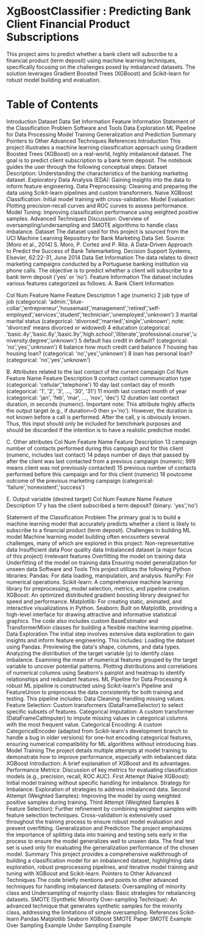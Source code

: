 # XgBoostClassifier : Predicting Bank Client Financial Product Subscriptions
This project aims to predict whether a bank client will subscribe to a financial product (term deposit) using machine learning techniques, specifically focusing on the challenges posed by imbalanced datasets. The solution leverages Gradient Boosted Trees (XGBoost) and Scikit-learn for robust model building and evaluation.

# Table of Contents
Introduction
Dataset
Data Set Information
Feature Information
Statement of the Classification Problem
Software and Tools
Data Exploration
ML Pipeline for Data Processing
Model Training
Generalization and Prediction
Summary
Pointers to Other Advanced Techniques
References
Introduction
This project illustrates a machine learning classification approach using Gradient Boosted Trees (XGBoost) on a real-world, highly imbalanced dataset. The goal is to predict client subscription to a bank term deposit. The notebook guides the user through the following conceptual steps:
Dataset Description: Understanding the characteristics of the banking marketing dataset.
Exploratory Data Analysis (EDA): Gaining insights into the data to inform feature engineering.
Data Preprocessing: Cleaning and preparing the data using Scikit-learn pipelines and custom transformers.
Naive XGBoost Classification: Initial model training with cross-validation.
Model Evaluation: Plotting precision-recall curves and ROC curves to assess performance.
Model Tuning: Improving classification performance using weighted positive samples.
Advanced Techniques Discussion: Overview of oversampling/undersampling and SMOTE algorithms to handle class imbalance.
Dataset
The dataset used for this project is sourced from the UCI Machine Learning Repository for Bank Marketing Data Set.
Source:
[Moro et al., 2014] S. Moro, P. Cortez and P. Rita. A Data-Driven Approach to Predict the Success of Bank Telemarketing. Decision Support Systems, Elsevier, 62:22-31, June 2014
Data Set Information
The data relates to direct marketing campaigns conducted by a Portuguese banking institution via phone calls. The objective is to predict whether a client will subscribe to a bank term deposit ('yes' or 'no').
Feature Information
The dataset includes various features categorized as follows:
A. Bank Client Information


Col Num
Feature Name
Feature Description
1
age
(numeric)
2
job
type of job (categorical: 'admin.','blue-collar','entrepreneur','housemaid','management','retired','self-employed','services','student','technician','unemployed','unknown')
3
marital
marital status (categorical: 'divorced','married','single','unknown'; note: 'divorced' means divorced or widowed)
4
education
(categorical: 'basic.4y','basic.6y','basic.9y','high.school','illiterate','professional.course','university.degree','unknown')
5
default
has credit in default? (categorical: 'no','yes','unknown')
6
balance
how much credit card balance
7
housing
has housing loan? (categorical: 'no','yes','unknown')
8
loan
has personal loan? (categorical: 'no','yes','unknown')

B. Attributes related to the last contact of the current campaign
Col Num
Feature Name
Feature Description
9
contact
contact communication type (categorical: 'cellular','telephone')
10
day
last contact day of month (categorical: '1', '2', '3', ..., '30', '31')
11
month
last contact month of year (categorical: 'jan', 'feb', 'mar', ..., 'nov', 'dec')
12
duration
last contact duration, in seconds (numeric). Important note: This attribute highly affects the output target (e.g., if duration=0 then y='no'). However, the duration is not known before a call is performed. After the call, y is obviously known. Thus, this input should only be included for benchmark purposes and should be discarded if the intention is to have a realistic predictive model.

C. Other attributes
Col Num
Feature Name
Feature Description
13
campaign
number of contacts performed during this campaign and for this client (numeric, includes last contact)
14
pdays
number of days that passed by after the client was last contacted from a previous campaign (numeric; 999 means client was not previously contacted)
15
previous
number of contacts performed before this campaign and for this client (numeric)
16
poutcome
outcome of the previous marketing campaign (categorical: 'failure','nonexistent','success')

E. Output variable (desired target)
Col Num
Feature Name
Feature Description
17
y
has the client subscribed a term deposit? (binary: 'yes','no')

Statement of the Classification Problem
The primary goal is to build a machine learning model that accurately predicts whether a client is likely to subscribe to a financial product (term deposit).
Challenges in building ML model
Machine learning model building often encounters several challenges, many of which are explored in this project:
Non-representative data
Insufficient data
Poor quality data
Imbalanced dataset (a major focus of this project)
Irrelevant features
Overfitting the model on training data
Underfitting of the model on training data
Ensuring model generalization for unseen data
Software and Tools
This project utilizes the following Python libraries:
Pandas: For data loading, manipulation, and analysis.
NumPy: For numerical operations.
Scikit-learn: A comprehensive machine learning library for preprocessing, model selection, metrics, and pipeline creation.
XGBoost: An optimized distributed gradient boosting library designed for speed and performance.
Matplotlib: For creating static, animated, and interactive visualizations in Python.
Seaborn: Built on Matplotlib, providing a high-level interface for drawing attractive and informative statistical graphics.
The code also includes custom BaseEstimator and TransformerMixin classes for building a flexible machine learning pipeline.
Data Exploration
The initial step involves extensive data exploration to gain insights and inform feature engineering. This includes:
Loading the dataset using Pandas.
Previewing the data's shape, columns, and data types.
Analyzing the distribution of the target variable (y) to identify class imbalance.
Examining the mean of numerical features grouped by the target variable to uncover potential patterns.
Plotting distributions and correlations of numerical columns using Seaborn's pairplot and heatmap to identify relationships and redundant features.
ML Pipeline for Data Processing
A robust ML pipeline is constructed using Scikit-learn's Pipeline and FeatureUnion to preprocess the data consistently for both training and testing. This pipeline includes:
Data Cleaning: Handling missing values.
Feature Selection: Custom transformers (DataFrameSelector) to select specific subsets of features.
Categorical Imputation: A custom transformer (DataFrameCatImputer) to impute missing values in categorical columns with the most frequent value.
Categorical Encoding: A custom CategoricalEncoder (adapted from Scikit-learn's development branch to handle a bug in older versions) for one-hot encoding categorical features, ensuring numerical compatibility for ML algorithms without introducing bias.
Model Training
The project details multiple attempts at model training to demonstrate how to improve performance, especially with imbalanced data:
XGBoost Introduction: A brief explanation of XGBoost and its advantages.
Performance Metrics: Discussion of key metrics for evaluating classification models (e.g., precision, recall, ROC AUC).
First Attempt (Naive XGBoost): Initial model training without specific handling for imbalance.
Strategy for Imbalance: Exploration of strategies to address imbalanced data.
Second Attempt (Weighted Samples): Improving the model by using weighted positive samples during training.
Third Attempt (Weighted Samples & Feature Selection): Further refinement by combining weighted samples with feature selection techniques.
Cross-validation is extensively used throughout the training process to ensure robust model evaluation and prevent overfitting.
Generalization and Prediction
The project emphasizes the importance of splitting data into training and testing sets early in the process to ensure the model generalizes well to unseen data. The final test set is used only for evaluating the generalization performance of the chosen model.
Summary
This project provides a comprehensive walkthrough of building a classification model for an imbalanced dataset, highlighting data exploration, robust preprocessing pipelines, and iterative model training and tuning with XGBoost and Scikit-learn.
Pointers to Other Advanced Techniques
The code briefly mentions and points to other advanced techniques for handling imbalanced datasets:
Oversampling of minority class and Undersampling of majority class: Basic strategies for rebalancing datasets.
SMOTE (Synthetic Minority Over-sampling Technique): An advanced technique that generates synthetic samples for the minority class, addressing the limitations of simple oversampling.
References
Scikit-learn
Pandas
Matplotlib
Seaborn
XGBoost
SMOTE Paper
SMOTE Example
Over Sampling Example
Under Sampling Example
